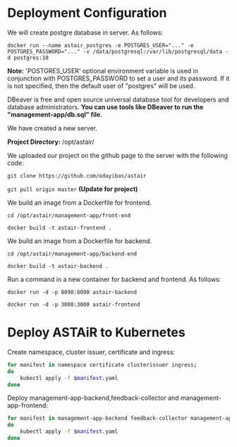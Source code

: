 # Deployment Configuration

We will create postgre database in server. As follows:

`docker run --name astair_postgres -e POSTGRES_USER="..." -e POSTGRES_PASSWORD="..." -v /data/postgresql:/var/lib/postgresql/data -d postgres:10`

**Note:** 'POSTGRES\_USER' optional environment variable is used in conjunction with POSTGRES\_PASSWORD to set a user and its password. If it is not specified, then the default user of "postgres" will be used.

DBeaver is free and open source universal database tool for developers and database administrators. **You can use tools like DBeaver to run the "management-app/db.sql" file.**

We have created a new server.

**Project Directory:** /opt/astair/

We uploaded our project on the github page to the server with the following code:

`git clone https://github.com/odayibas/astair`

`git pull origin master` **(Update for project)**

We build an image from a Dockerfile for frontend.

`cd /opt/astair/management-app/front-end`

`docker build -t astair-frontend .`

We build an image from a Dockerfile for backend.

`cd /opt/astair/management-app/backend-end`

`docker build -t astair-backend .`

Run a command in a new container for backend and frontend. As follows:

`docker run -d -p 8090:8090 astair-backend`

`docker run -d -p 3000:3000 astair-frontend`

# Deploy ASTAiR to Kubernetes

Create namespace, cluster issuer, certificate and ingress:

```bash
for manifest in namespace certificate clusterissuer ingress; 
do 
    kubectl apply -f $manifest.yaml
done
```

Deploy management-app-backend,feedback-collector and management-app-frontend:

```bash
for manifest in management-app-backend feedback-collector management-app-frontend; 
do 
    kubectl apply -f $manifest.yaml
done
```